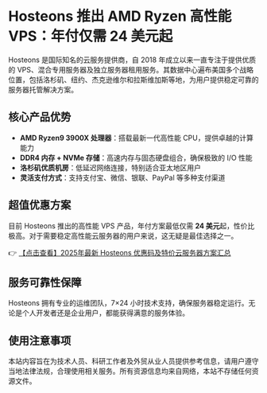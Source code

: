 # Hosteons 推出 AMD Ryzen 高性能 VPS：年付仅需 24 美元起

Hosteons 是国际知名的云服务提供商，自 2018 年成立以来一直专注于提供优质的 VPS、混合专用服务器及独立服务器租用服务。其数据中心遍布美国多个战略位置，包括洛杉矶、纽约、杰克逊维尔和拉斯维加斯等地，为用户提供稳定可靠的服务器托管解决方案。

## 核心产品优势

- **AMD Ryzen9 3900X 处理器**：搭载最新一代高性能 CPU，提供卓越的计算能力
- **DDR4 内存 + NVMe 存储**：高速内存与固态硬盘组合，确保极致的 I/O 性能
- **洛杉矶优质机房**：低延迟网络连接，特别适合亚太地区用户
- **灵活支付方式**：支持支付宝、微信、银联、PayPal 等多种支付渠道

## 超值优惠方案

目前 Hosteons 推出的高性能 VPS 产品，年付方案最低仅需 **24 美元**起，性价比极高。对于需要稳定高性能云服务器的用户来说，这无疑是最佳选择之一。

👉 [【点击查看】2025年最新 Hosteons 优惠码及特价云服务器方案汇总](https://bit.ly/hosteons)

## 服务可靠性保障

Hosteons 拥有专业的运维团队，7×24 小时技术支持，确保服务器稳定运行。无论是个人开发者还是企业用户，都能获得满意的服务体验。

## 使用注意事项

本站内容旨在为技术人员、科研工作者及外贸从业人员提供参考信息，请用户遵守当地法律法规，合理使用相关服务。所有资源信息均来自网络，本站不存储任何资源文件。